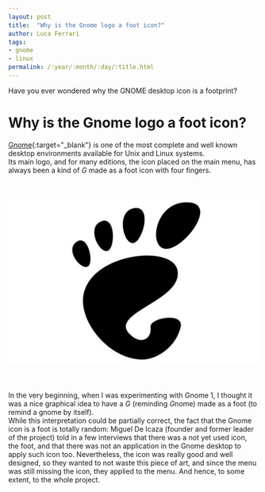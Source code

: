 ```yaml
---
layout: post
title:  "Why is the Gnome logo a foot icon?"
author: Luca Ferrari
tags:
- gnome
- linux
permalink: /:year/:month/:day/:title.html
---
```

Have you ever wondered why the GNOME desktop icon is a footprint?

# Why is the Gnome logo a foot icon?

[Gnome](https://gnome.org){:target="_blank"} is one of the most complete and well known desktop environments available for Unix and Linux systems.
<br/>
Its main logo, and for many editions, the icon placed on the main menu, has always been a kind of *G* made as a foot icon with four fingers.

<br/>
<br/>
<center>
<img src="/images/posts/gnome/gnome_logo.jpeg" />
</center>
<br/>
<br/>

In the very beginning, when I was experimenting with Gnome 1, I thought it was a nice graphical idea to have a *G* (reminding *G*nome) made as a foot (to remind a gnome by itself).
<br/>
While this interpretation could be partially correct, the fact that the Gnome icon is a foot is totally random: Miguel De Icaza (founder and former leader of the project) told in a few interviews that there was a not yet used icon, the foot, and that there was not an application in the Gnome desktop to apply such icon too. Nevertheless, the icon was really good and well designed, so they wanted to not waste this piece of art, and since the menu was still missing the icon, they applied to the menu. And hence, to some extent, to the whole project.
